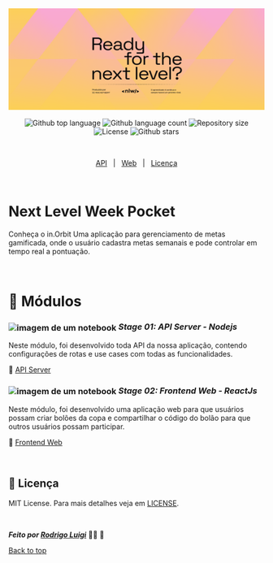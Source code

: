 <img id="top" src="./wallpaper.png" alt="nlw-pocket" height="200px" width="100%"/>

<p align="center">
  <img alt="Github top language" src="https://img.shields.io/github/languages/top/RodrigoLuigi/nlw-pocket?color=56BEB8">
  <img alt="Github language count" src="https://img.shields.io/github/languages/count/RodrigoLuigi/nlw-pocket?color=56BEB8">
  <img alt="Repository size" src="https://img.shields.io/github/repo-size/RodrigoLuigi/nlw-pocket?color=56BEB8">
  <img alt="License" src="https://img.shields.io/github/license/RodrigoLuigi/nlw-pocket?color=56BEB8">
  <img alt="Github stars" src="https://img.shields.io/github/stars/RodrigoLuigi/nlw-pocket?color=56BEB8" />
</p>

<br/>

<p align="center">
  <a href="#api">API</a> &#xa0; | &#xa0; 
  <a href="#web">Web</a> &#xa0; | &#xa0;
  <a href="#memo-licença">Licença</a>
</p>

<br>

# Next Level Week Pocket 
Conheça o in.Orbit
Uma aplicação para gerenciamento de metas gamificada, onde o usuário cadastra metas semanais e pode controlar em tempo real a pontuação.

# <br>:book: Módulos
### <img id="api" src="https://imgur.com/VhTBbHg.png" alt="imagem de um notebook" align="center" width="30px"> _**Stage 01: API Server - Nodejs**_
  Neste módulo, foi desenvolvido toda API da nossa aplicação, contendo configurações de rotas e use cases com todas as funcionalidades. 

  🔗  [API Server](https://github.com/RodrigoLuigi/nlw-pocket/tree/main/api#top)<br>


### <img id="web" src="https://imgur.com/VhTBbHg.png" alt="imagem de um notebook" align="center" width="30px"> _**Stage 02: Frontend Web - ReactJs**_
  Neste módulo, foi desenvolvido uma aplicação web para que usuários possam criar bolões da copa e compartilhar o código do bolão para que outros usuários possam participar.

  🔗  [Frontend Web](https://github.com/RodrigoLuigi/nlw-pocket/tree/main/web#top)<br>

</br>

## :memo: Licença ##
 MIT License. Para mais detalhes veja em [LICENSE](./LICENSE).

&#xa0;

_**Feito por <a href="https://github.com/RodrigoLuigi" target="_blank">Rodrigo Luigi</a>**_  👨‍🚀 :rocket:


<a href="#top">Back to top</a>

